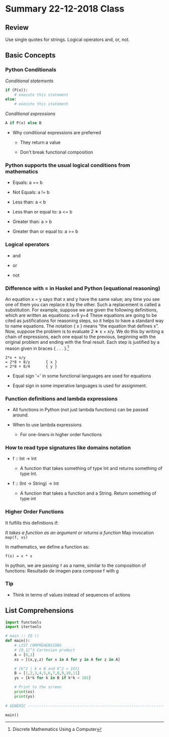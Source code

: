 # Summary 22-12-2018 Class

## Review

Use single quotes for strings.
Logical operators and, or, not.

## Basic Concepts

### Python Conditionals

_Conditional statements_

```python
if (P(x)):
    # execute this statement
else:
    # execute this statement
```

_Conditional expressions_

```python
A if P(x) else B
```

- Why conditional expressions are preferred

	- They return a value

	- Don't break functional composition

### Python supports the usual logical conditions from mathematics

- Equals: a == b

- Not Equals: a != b

- Less than: a \< b

- Less than or equal to: a \<= b

- Greater than: a \> b

- Greater than or equal to: a \>= b

### Logical operators

- and

- or

- not

### Difference with = in Haskel and Python (equational reasoning)

An equation x = y says that x and y have the same value; any time you see one of them you can replace it by the other. Such a replacement is called a substitution. For example, suppose we are given the following definitions, which are written as equations:
x=8 y=4
These equations are going to be cited as justifications for reasoning steps, so it helps to have a standard way to name equations. The notation { x } means “the equation that defines x”. Now, suppose the problem is to evaluate 2 ∗ x + x/y. We do this by writing a chain of expressions, each one equal to the previous, beginning with the original problem and ending with the final result. Each step is justified by a reason given in braces { . . . }.[^1]
 
```
2*x + x/y
= 2*8 + 8/y       { x }
= 2*8 + 8/4       { y }
```

- Equal sign '=' in some functional languages are used for equations

- Equal sign in some imperative languages is used for assignment.

### Function definitions and lambda expressions

- All functions in Python (not just lambda functions) can be passed around.

- When to use lambda expressions

	- For one-liners in higher order functions

### How to read type signatures like domains notation

- f :: Int -\> Int

	- A function that takes something of type Int and returns something of type Int.

- f :: (Int -\> String) -\> Int

	- A function that takes a function and a String. Return something of type int

### Higher Order Functions
It fulfills this definitions if:

_It takes a function as an argument or returns a function_
Map invocation
`map(f, xs)`

In mathematics, we define a function as:

```
f(x) = x * x
```

In python, we are passing `f` as a name, similar to the composition of functions:
Resultado de imagen para compose f with g




### Tip

- Think in terms of values instead of sequences of actions

## List Comprehensions

```python
import functools
import itertools

# main :: IO ()
def main():
	# LIST COMPREHENSIONS
	# {0,1}^3 Cartesian product
	A = [0,1]
	xs = [(x,y,z) for x in A for y in A for z in A]

	# {k^2 | k e B and k^2 < 101}
	B = [1,2,3,4,5,6,7,8,9,10,11]
	ys = [k*k for k in B if k*k < 101]

	# Print to the screen
	print(xs)
	print(ys)
	
# GENERIC ----------------------------------------------------------------------

main()
```

[^1]:	Discrete Mathematics Using a Computer
